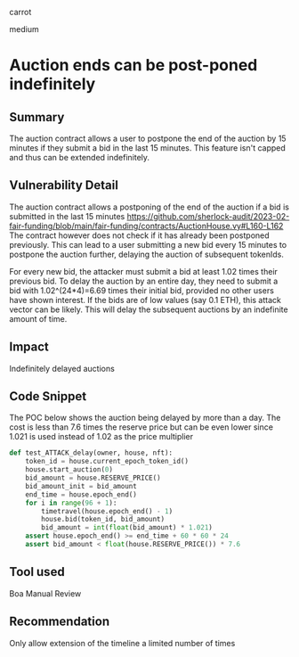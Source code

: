 carrot

medium

# Auction ends can be post-poned indefinitely

## Summary
The auction contract allows a user to postpone the end of the auction by 15 minutes if they submit a bid in the last 15 minutes. This feature isn't capped and thus can be extended indefinitely.
## Vulnerability Detail
The auction contract allows a postponing of the end of the auction if a bid is submitted in the last 15 minutes
https://github.com/sherlock-audit/2023-02-fair-funding/blob/main/fair-funding/contracts/AuctionHouse.vy#L160-L162
The contract however does not check if it has already been postponed previously. This can lead to a user submitting a new bid every 15 minutes to postpone the auction further, delaying the auction of subsequent tokenIds.

For every new bid, the attacker must submit a bid at least 1.02 times their previous bid. To delay the auction by an entire day, they need to submit a bid with 1.02^(24*4)=6.69 times their initial bid, provided no other users have shown interest. If the bids are of low values (say 0.1 ETH), this attack vector can be likely. This will delay the subsequent auctions by an indefinite amount of time.
## Impact
Indefinitely delayed auctions
## Code Snippet
The POC below shows the auction being delayed by more than a day. The cost is less than 7.6 times the reserve price but can be even lower since 1.021 is used instead of 1.02 as the price multiplier
```python
def test_ATTACK_delay(owner, house, nft):
    token_id = house.current_epoch_token_id()
    house.start_auction(0)
    bid_amount = house.RESERVE_PRICE()
    bid_amount_init = bid_amount
    end_time = house.epoch_end()
    for i in range(96 + 1):
        timetravel(house.epoch_end() - 1)
        house.bid(token_id, bid_amount)
        bid_amount = int(float(bid_amount) * 1.021)
    assert house.epoch_end() >= end_time + 60 * 60 * 24
    assert bid_amount < float(house.RESERVE_PRICE()) * 7.6
```
## Tool used
Boa
Manual Review

## Recommendation
Only allow extension of the timeline a limited number of times